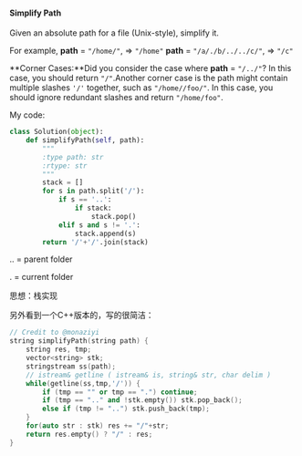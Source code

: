 #### Simplify Path

Given an absolute path for a file (Unix-style), simplify it.

For example,
**path** = `"/home/"`, => `"/home"`
**path** = `"/a/./b/../../c/"`, => `"/c"`

**Corner Cases:**Did you consider the case where **path** = `"/../"`?
In this case, you should return `"/"`.Another corner case is the path might contain multiple slashes `'/'` together, such as `"/home//foo/"`.
In this case, you should ignore redundant slashes and return `"/home/foo"`.

My code: 

```python
class Solution(object):
    def simplifyPath(self, path):
        """
        :type path: str
        :rtype: str
        """
        stack = []
        for s in path.split('/'):
            if s == '..':
                if stack:
                    stack.pop()
            elif s and s != '.':
                stack.append(s)
        return '/'+'/'.join(stack)
```

.. = parent folder

.  = current folder

思想：栈实现

另外看到一个C++版本的，写的很简洁：

```c++
// Credit to @monaziyi 
string simplifyPath(string path) {
    string res, tmp;
    vector<string> stk;
    stringstream ss(path);
    // istream& getline ( istream& is, string& str, char delim )
    while(getline(ss,tmp,'/')) { 
        if (tmp == "" or tmp == ".") continue;
        if (tmp == ".." and !stk.empty()) stk.pop_back();
        else if (tmp != "..") stk.push_back(tmp);
    }
    for(auto str : stk) res += "/"+str;
    return res.empty() ? "/" : res;
}
```

